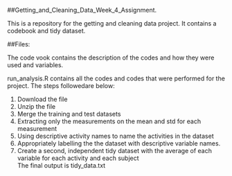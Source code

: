##Getting_and_Cleaning_Data_Week_4_Assignment.

This is a repository for the getting and cleaning data project. It contains a codebook and tidy dataset.

##Files:

The code vook contains the description of the codes and how they were used and variables.

run_analysis.R contains all the codes and codes that were performed for the project.
The steps followedare below:

1. Download the file
2. Unzip the file
3. Merge the training and test datasets
4. Extracting only the measurements on the mean and std for each measurement
5. Using descriptive activity names to name the activities in the dataset
6. Appropriately labelling the the dataset with descriptive variable names.
7.  Create a second, independent tidy dataset with the average of each variable for each activity and each subject   
The final output is tidy_data.txt
